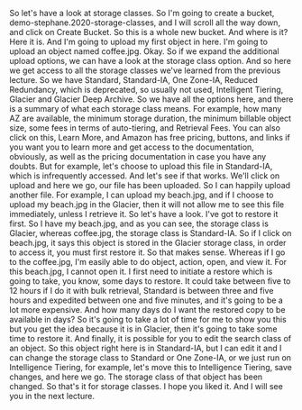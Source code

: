 
<v Instructor>So let's have a look at storage classes.</v>
So I'm going to create a bucket,
demo-stephane.2020-storage-classes,
and I will scroll all the way down,
and click on Create Bucket.
So this is a whole new bucket.
And where is it?
Here it is.
And I'm going to upload my first object in here.
I'm going to upload an object named coffee.jpg.
Okay.
So if we expand the additional upload options,
we can have a look at the storage class option.
And so here we get access to all
the storage classes we've learned from the previous lecture.
So we have Standard,
Standard-IA,
One Zone-IA,
Reduced Redundancy, which is deprecated,
so usually not used,
Intelligent Tiering, Glacier and Glacier Deep Archive.
So we have all the options here,
and there is a summary of what each storage class means.
For example, how many AZ are available,
the minimum storage duration,
the minimum billable object size,
some fees in terms of auto-tiering,
and Retrieval Fees.
You can also click on this, Learn More,
and Amazon has free pricing, buttons,
and links if you want you to learn more
and get access to the documentation, obviously,
as well as the pricing documentation
in case you have any doubts.
But for example, let's choose to upload this file
in Standard-IA, which is infrequently accessed.
And let's see if that works.
We'll click on upload
and here we go, our file has been uploaded.
So I can happily upload another file.
For example, I can upload my beach.jpg,
and if I choose to upload my beach.jpg in the Glacier,
then it will not allow me to see this file immediately,
unless I retrieve it.
So let's have a look.
I've got to restore it first.
So I have my beach.jpg,
and as you can see, the storage class is Glacier,
whereas coffee.jpg, the storage class is Standard-IA.
So if I click on beach.jpg,
it says this object is stored in the Glacier storage class,
in order to access it, you must first restore it.
So that makes sense.
Whereas if I go to the coffee.jpg,
I'm easily able to do object, action, open, and view it.
For this beach.jpg, I cannot open it.
I first need to initiate a restore
which is going to take, you know, some days to restore.
It could take between five to 12 hours
if I do it with bulk retrieval,
Standard is between three and five hours
and expedited between one and five minutes,
and it's going to be a lot more expensive.
And how many days do I want
the restored copy to be available in days?
So it's going to take a lot of time for me to show you this
but you get the idea because it is in Glacier,
then it's going to take some time to restore it.
And finally, it is possible for you to edit
the search class of an object.
So this object right here is in Standard-IA,
but I can edit it and I can change the storage class
to Standard or One Zone-IA,
or we just run on Intelligence Tiering,
for example, let's move this to Intelligence Tiering,
save changes, and here we go.
The storage class of that object has been changed.
So that's it for storage classes.
I hope you liked it.
And I will see you in the next lecture.